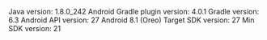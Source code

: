 Java version: 1.8.0_242
Android Gradle plugin version: 4.0.1
Gradle version: 6.3
Android API version: 27 Android 8.1 (Oreo)
Target SDK version: 27
Min SDK version: 21
